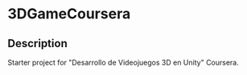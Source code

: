 # 3DGameCoursera
## Description
Starter project for "Desarrollo de Videojuegos 3D en Unity" Coursera.
